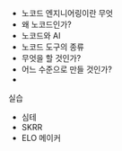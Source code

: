 - 노코드 엔지니어링이란 무엇
- 왜 노코드인가?
- 노코드와 AI
- 노코드 도구의 종류
- 무엇을 할 것인가?
- 어느 수준으로 만들 것인가?
- 



실습
- 심테
- SKRR
- ELO 메이커